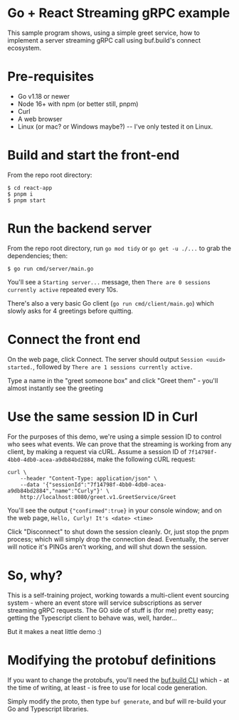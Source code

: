 # Go + React Streaming gRPC example

This sample program shows, using a simple greet service, how to implement a server streaming gRPC
call using buf.build's connect ecosystem.

# Pre-requisites

- Go v1.18 or newer
- Node 16+ with npm (or better still, pnpm)
- Curl
- A web browser
- Linux (or mac? or Windows maybe?) -- I've only tested it on Linux.

# Build and start the front-end

From the repo root directory:

```
$ cd react-app
$ pnpm i
$ pnpm start
```

# Run the backend server

From the repo root directory, run `go mod tidy` or `go get -u ./...` to grab the dependencies; then:

```
$ go run cmd/server/main.go
```

You'll see a `Starting server...` message, then `There are 0 sessions currently active` repeated every 10s.

There's also a very basic Go client (`go run cmd/client/main.go`) which slowly asks for 4 greetings before quitting.

# Connect the front end

On the web page, click Connect. The server should output `Session <uuid> started.`, followed by `There are 1 sessions currently active.`

Type a name in the "greet someone box" and click "Greet them" - you'll almost instantly see the greeting

# Use the same session ID in Curl

For the purposes of this demo, we're using a simple session ID to control who sees what events. We can prove that the streaming
is working from any client, by making a request via cURL. Assume a session ID of `7f14798f-4bb0-4db0-acea-a9db84bd2884`, make the
following cURL request:

```
curl \
    --header "Content-Type: application/json" \
    --data '{"sessionId":"7f14798f-4bb0-4db0-acea-a9db84bd2884","name":"Curly"}' \
    http://localhost:8080/greet.v1.GreetService/Greet

```
You'll see the output `{"confirmed":true}` in your console window; and on the web page, `Hello, Curly! It's <date> <time>`

Click "Disconnect" to shut down the session cleanly. Or, just stop the pnpm process; which will simply drop the connection dead. 
Eventually, the server will notice it's PINGs aren't working, and will shut down the session.

# So, why?

This is a self-training project, working towards a multi-client event sourcing system - where an event store will service subscriptions as
server streaming gRPC requests. The GO side of stuff is (for me) pretty easy; getting the Typescript client to behave was, well, harder...

But it makes a neat little demo :)

# Modifying the protobuf definitions

If you want to change the protobufs, you'll need the [buf.build CLI](https://buf.build/product/cli/) which - at the time of writing, at least -
is free to use for local code generation.

Simply modify the proto, then type `buf generate`, and buf will re-build your Go and Typescript libraries.
